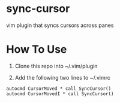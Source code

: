 # sync-cursor
vim plugin that syncs cursors across panes

# How To Use

1. Clone this repo into ~/.vim/plugin

2. Add the following two lines to ~/.vimrc
```
autocmd CursorMoved * call SyncCursor()
autocmd CursorMovedI * call SyncCursor()
```

